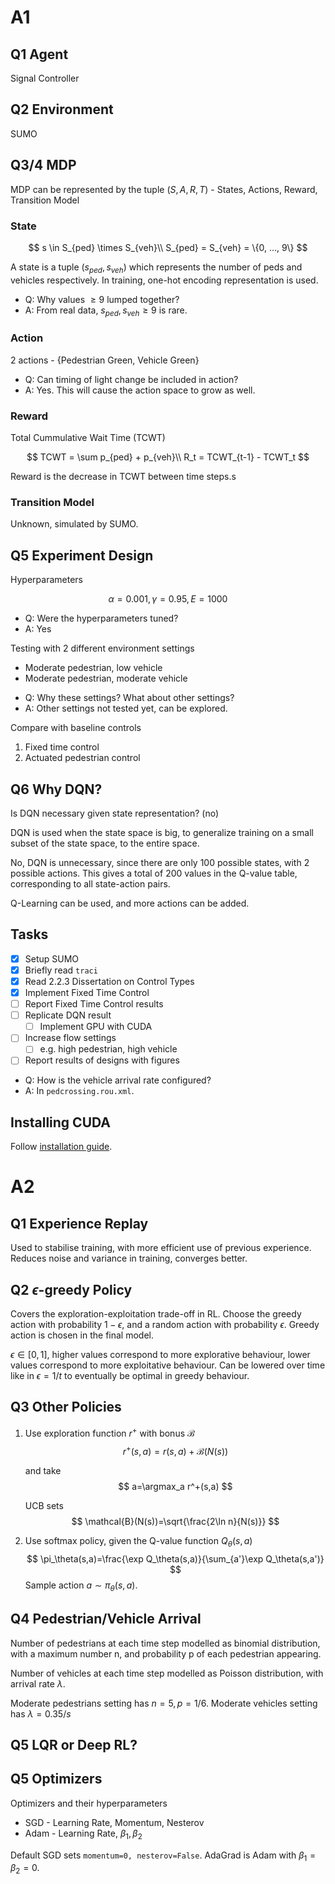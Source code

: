 # A1

## Q1 Agent
Signal Controller

## Q2 Environment
SUMO

## Q3/4 MDP
MDP can be represented by the tuple $(S,A,R,T)$ - States, Actions, Reward, Transition Model

### State
$$
s \in S_{ped} \times S_{veh}\\
S_{ped} = S_{veh} = \{0, ..., 9\}
$$

A state is a tuple $(s_{ped}, s_{veh})$ which represents the number of peds
and vehicles respectively.
In training, one-hot encoding representation is used.

* Q: Why values $\geq 9$ lumped together?
* A: From real data, $s_{ped}, s_{veh} \geq 9$ is rare.

### Action
2 actions - {Pedestrian Green, Vehicle Green}

* Q: Can timing of light change be included in action?
* A: Yes. This will cause the action space to grow as well.

### Reward
Total Cummulative Wait Time (TCWT)

$$
TCWT = \sum p_{ped} + p_{veh}\\
R_t = TCWT_{t-1} - TCWT_t
$$

Reward is the decrease in TCWT between time steps.s

### Transition Model
Unknown, simulated by SUMO.

## Q5 Experiment Design
Hyperparameters

$$
\alpha = 0.001, \gamma = 0.95, E = 1000
$$

* Q: Were the hyperparameters tuned?
* A: Yes

Testing with 2 different environment settings
- Moderate pedestrian, low vehicle
- Moderate pedestrian, moderate vehicle

* Q: Why these settings? What about other settings?
* A: Other settings not tested yet, can be explored.

Compare with baseline controls
1. Fixed time control
2. Actuated pedestrian control

## Q6 Why DQN? 
Is DQN necessary given state representation? (no)

DQN is used when the state space is big, 
to generalize training on a small subset of the state space, to the entire space.

No, DQN is unnecessary, since there are only 100 possible states, with 2 possible actions.
This gives a total of 200 values in the Q-value table, 
corresponding to all state-action pairs.

Q-Learning can be used, and more actions can be added.

## Tasks
- [x] Setup SUMO
- [x] Briefly read `traci`
- [x] Read 2.2.3 Dissertation on Control Types
- [x] Implement Fixed Time Control
- [ ] Report Fixed Time Control results
- [ ] Replicate DQN result
  - [ ] Implement GPU with CUDA
- [ ] Increase flow settings
  - [ ] e.g. high pedestrian, high vehicle
- [ ] Report results of designs with figures

* Q: How is the vehicle arrival rate configured?
* A: In `pedcrossing.rou.xml`.

## Installing CUDA

Follow [installation guide](https://docs.nvidia.com/cuda/cuda-installation-guide-microsoft-windows/index.html).

# A2

## Q1 Experience Replay

Used to stabilise training, with more efficient use of previous experience.
Reduces noise and variance in training, converges better.

## Q2 $\epsilon$-greedy Policy

Covers the exploration-exploitation trade-off in RL.
Choose the greedy action with probability $1-\epsilon$,
and a random action with probability $\epsilon$.
Greedy action is chosen in the final model.

$\epsilon\in[0,1]$, higher values correspond to more explorative behaviour, lower values correspond to more exploitative behaviour. Can be lowered over time like in $\epsilon=1/t$ to eventually be optimal in greedy behaviour.

## Q3 Other Policies

1. Use exploration function $r^+$ with bonus $\mathcal{B}$
    $$
    r^+(s, a) = r(s,a) + \mathcal{B}(N(s))
    $$ 

    and take 
    $$
    a=\argmax_a r^+(s,a)
    $$

    UCB sets
    $$
    \mathcal{B}(N(s))=\sqrt{\frac{2\ln n}{N(s)}}
    $$
1. Use softmax policy, given the Q-value function $Q_\theta(s,a)$
    $$
    \pi_\theta(s,a)=\frac{\exp Q_\theta(s,a)}{\sum_{a'}\exp Q_\theta(s,a')}
    $$
    Sample action $a\sim\pi_\theta(s,a)$.

## Q4 Pedestrian/Vehicle Arrival

Number of pedestrians at each time step modelled as binomial distribution, 
with a maximum number n, and probability p of each pedestrian appearing.

Number of vehicles at each time step modelled as Poisson distribution, 
with arrival rate $\lambda$.

Moderate pedestrians setting has $n=5,p=1/6$.
Moderate vehicles setting has $\lambda=0.35/s$

## Q5 LQR or Deep RL?


## Q5 Optimizers

Optimizers and their hyperparameters
* SGD - Learning Rate, Momentum, Nesterov
* Adam - Learning Rate, $\beta_1, \beta_2$

Default SGD sets `momentum=0, nesterov=False`.
AdaGrad is Adam with $\beta_1=\beta_2=0$.